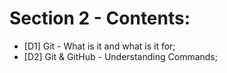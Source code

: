 # Section 2 - Contents: 

* [D1] Git - What is it and what is it for; 
* [D2] Git & GitHub - Understanding Commands; 
